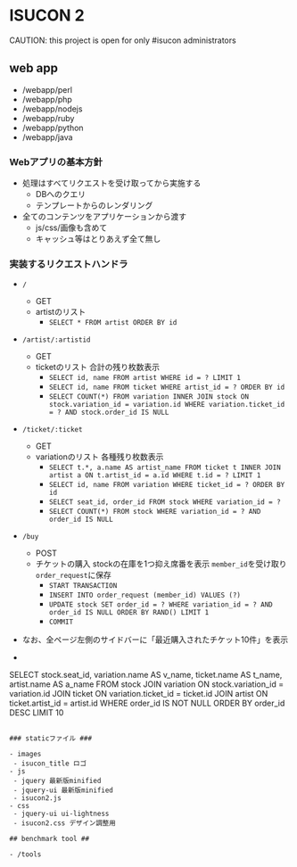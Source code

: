 # ISUCON 2 #

CAUTION: this project is open for only #isucon administrators

## web app ##

- /webapp/perl
- /webapp/php
- /webapp/nodejs
- /webapp/ruby
- /webapp/python
- /webapp/java

### Webアプリの基本方針 ###

- 処理はすべてリクエストを受け取ってから実施する
  - DBへのクエリ
  - テンプレートからのレンダリング
- 全てのコンテンツをアプリケーションから渡す
  - js/css/画像も含めて
  - キャッシュ等はとりあえず全て無し

### 実装するリクエストハンドラ ###

- `/`
  - GET
  - artistのリスト
    - `SELECT * FROM artist ORDER BY id`

- `/artist/:artistid`
  - GET
  - ticketのリスト 合計の残り枚数表示
    - `SELECT id, name FROM artist WHERE id = ? LIMIT 1`
    - `SELECT id, name FROM ticket WHERE artist_id = ? ORDER BY id`
    - `SELECT COUNT(*) FROM variation INNER JOIN stock ON stock.variation_id = variation.id WHERE variation.ticket_id = ? AND stock.order_id IS NULL`

- `/ticket/:ticket`
  - GET
  - variationのリスト 各種残り枚数表示
    - `SELECT t.*, a.name AS artist_name FROM ticket t INNER JOIN artist a ON t.artist_id = a.id WHERE t.id = ? LIMIT 1`
    - `SELECT id, name FROM variation WHERE ticket_id = ? ORDER BY id`
    - `SELECT seat_id, order_id FROM stock WHERE variation_id = ?`
    - `SELECT COUNT(*) FROM stock WHERE variation_id = ? AND order_id IS NULL`
  
- `/buy`
  - POST
  - チケットの購入 stockの在庫を1つ抑え席番を表示 `member_id`を受け取り`order_request`に保存
    - `START TRANSACTION`
    - `INSERT INTO order_request (member_id) VALUES (?)`
    - `UPDATE stock SET order_id = ? WHERE variation_id = ? AND order_id IS NULL ORDER BY RAND() LIMIT 1`
    - `COMMIT`

- なお、全ページ左側のサイドバーに「最近購入されたチケット10件」を表示
 - ```
SELECT stock.seat_id, variation.name AS v_name, ticket.name AS t_name, artist.name AS a_name FROM stock
  JOIN variation ON stock.variation_id = variation.id
  JOIN ticket ON variation.ticket_id = ticket.id
  JOIN artist ON ticket.artist_id = artist.id
WHERE order_id IS NOT NULL
ORDER BY order_id DESC LIMIT 10
```

### staticファイル ###

- images
 - isucon_title ロゴ
- js
 - jquery 最新版minified
 - jquery-ui 最新版minified
 - isucon2.js
- css
 - jquery-ui ui-lightness
 - isucon2.css デザイン調整用

## benchmark tool ##

- /tools
